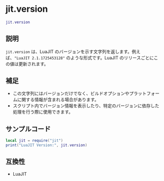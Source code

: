 # jit.version

```lua
jit.version
```

## 説明

`jit.version` は、LuaJIT のバージョンを示す文字列を返します。例えば、`"LuaJIT 2.1.1725453128"` のような形式です。LuaJIT のリリースごとにこの値は更新されます。

## 補足

- この文字列にはバージョンだけでなく、ビルドオプションやプラットフォームに関する情報が含まれる場合があります。
- スクリプト内でバージョン情報を表示したり、特定のバージョンに依存した処理を行う際に使用できます。

## サンプルコード

```lua
local jit = require("jit")
print("LuaJIT Version:", jit.version)
```

## 互換性

- LuaJIT